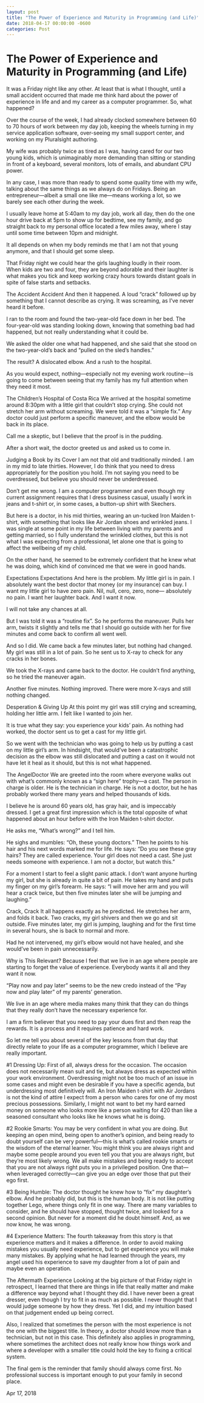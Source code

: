 ```yaml
---
layout: post
title: "The Power of Experience and Maturity in Programming (and Life)"
date: 2018-04-17 00:00:00 -0600
categories: Post
---
```


# The Power of Experience and Maturity in Programming (and Life)



It was a Friday night like any other. At least that is what I thought, until a small accident occurred that made me think hard about the power of experience in life and and my career as a computer programmer. So, what happened?

Over the course of the week, I had already clocked somewhere between 60 to 70 hours of work between my day job, keeping the wheels turning in my service application software, over-seeing my small support center, and working on my Pluralsight authoring.

My wife was probably twice as tired as I was, having cared for our two young kids, which is unimaginably more demanding than sitting or standing in front of a keyboard, several monitors, lots of emails, and abundant CPU power.

In any case, I was more than ready to spend some quality time with my wife, talking about the same things as we always do on Fridays. Being an entrepreneur—albeit a small one like me—means working a lot, so we barely see each other during the week.

I usually leave home at 5:40am to my day job, work all day, then do the one hour drive back at 5pm to show up for bedtime, see my family, and go straight back to my personal office located a few miles away, where I stay until some time between 10pm and midnight.

It all depends on when my body reminds me that I am not that young anymore, and that I should get some sleep.

That Friday night we could hear the girls laughing loudly in their room. When kids are two and four, they are beyond adorable and their laughter is what makes you tick and keep working crazy hours towards distant goals in spite of false starts and setbacks.

The Accident
Accident
And then it happened. A loud “crack” followed up by something that I cannot describe as crying. It was screaming, as I’ve never heard it before.

I ran to the room and found the two-year-old face down in her bed. The four-year-old was standing looking down, knowing that something bad had happened, but not really understanding what it could be.

We asked the older one what had happened, and she said that she stood on the two-year-old’s back and “pulled on the sled’s handles.”

The result? A dislocated elbow. And a rush to the hospital.

As you would expect, nothing—especially not my evening work routine—is going to come between seeing that my family has my full attention when they need it most.

The Children’s Hospital of Costa Rica
We arrived at the hospital sometime around 8:30pm with a little girl that couldn’t stop crying. She could not stretch her arm without screaming. We were told it was a “simple fix.” Any doctor could just perform a specific maneuver, and the elbow would be back in its place.

Call me a skeptic, but I believe that the proof is in the pudding.

After a short wait, the doctor greeted us and asked us to come in.

Judging a Book by its Cover
I am not that old and traditionally minded. I am in my mid to late thirties. However, I do think that you need to dress appropriately for the position you hold. I’m not saying you need to be overdressed, but believe you should never be underdressed.

Don’t get me wrong. I am a computer programmer and even though my current assignment requires that I dress business casual, usually I work in jeans and t-shirt or, in some cases, a button-up shirt with Skechers.

But here is a doctor, in his mid thirties, wearing an un-tucked Iron Maiden t-shirt, with something that looks like Air Jordan shoes and wrinkled jeans. I was single at some point in my life between living with my parents and getting married, so I fully understand the wrinkled clothes, but this is not what I was expecting from a professional, let alone one that is going to affect the wellbeing of my child.

On the other hand, he seemed to be extremely confident that he knew what he was doing, which kind of convinced me that we were in good hands.

Expectations
Expectations
And here is the problem. My little girl is in pain. I absolutely want the best doctor that money (or my insurance) can buy. I want my little girl to have zero pain. Nil, null, cero, zero, none— absolutely no pain. I want her laughter back. And I want it now.

I will not take any chances at all.

But I was told it was a “routine fix”. So he performs the maneuver. Pulls her arm, twists it slightly and tells me that I should go outside with her for five minutes and come back to confirm all went well.

And so I did. We came back a few minutes later, but nothing had changed. My girl was still in a lot of pain. So he sent us to X-ray to check for any cracks in her bones.

We took the X-rays and came back to the doctor. He couldn’t find anything, so he tried the maneuver again.

Another five minutes. Nothing improved. There were more X-rays and still nothing changed.

Desperation & Giving Up
At this point my girl was still crying and screaming, holding her little arm. I felt like I wanted to join her.

It is true what they say: you experience your kids’ pain. As nothing had worked, the doctor sent us to get a cast for my little girl.

So we went with the technician who was going to help us by putting a cast on my little girl’s arm. In hindsight, that would’ve been a catastrophic decision as the elbow was still dislocated and putting a cast on it would not have let it heal as it should, but this is not what happened.

The AngelDoctor
We are greeted into the room where everyone walks out with what’s commonly known as a “sign here” trophy—a cast. The person in charge is older. He is the technician in charge. He is not a doctor, but he has probably worked there many years and helped thousands of kids.

I believe he is around 60 years old, has gray hair, and is impeccably dressed. I get a great first impression which is the total opposite of what happened about an hour before with the Iron Maiden t-shirt doctor.

He asks me, “What’s wrong?” and I tell him.

He sighs and mumbles: “Oh, these young doctors.” Then he points to his hair and his next words marked me for life. He says: “Do you see these gray hairs? They are called experience. Your girl does not need a cast. She just needs someone with experience. I am not a doctor, but watch this.”

For a moment I start to feel a slight panic attack. I don’t want anyone hurting my girl, but she is already in quite a bit of pain. He takes my hand and puts my finger on my girl’s forearm. He says: “I will move her arm and you will hear a crack twice, but then five minutes later she will be jumping and laughing.”

Crack, Crack
It all happens exactly as he predicted. He stretches her arm, and folds it back. Two cracks, my girl shivers and then we go and sit outside. Five minutes later, my girl is jumping, laughing and for the first time in several hours, she is back to normal and more.

Had he not intervened, my girl’s elbow would not have healed, and she would’ve been in pain unnecessarily.

Why is This Relevant?
Because I feel that we live in an age where people are starting to forget the value of experience. Everybody wants it all and they want it now.

“Play now and pay later” seems to be the new credo instead of the “Pay now and play later” of my parents’ generation.

We live in an age where media makes many think that they can do things that they really don’t have the necessary experience for.

I am a firm believer that you need to pay your dues first and then reap the rewards. It is a process and it requires patience and hard work.

So let me tell you about several of the key lessons from that day that directly relate to your life as a computer programmer, which I believe are really important.

#1 Dressing Up: First of all, always dress for the occasion. The occasion does not necessarily mean suit and tie, but always dress as expected within your work environment. Overdressing might not be too much of an issue in some cases and might even be desirable if you have a specific agenda, but underdressing most definitively will. An Iron Maiden t-shirt with Air Jordans is not the kind of attire I expect from a person who cares for one of my most precious possessions. Similarly, I might not want to bet my hard earned money on someone who looks more like a person waiting for 420 than like a seasoned consultant who looks like he knows what he is doing.

#2 Rookie Smarts: You may be very confident in what you are doing. But keeping an open mind, being open to another’s opinion, and being ready to doubt yourself can be very powerful—this is what’s called rookie smarts or the wisdom of the eternal learner. You might think you are always right and maybe some people around you even tell you that you are always right, but they’re most likely wrong. We all make mistakes and being ready to accept that you are not always right puts you in a privileged position. One that—when leveraged correctly—can give you an edge over those that put their ego first.

#3 Being Humble: The doctor thought he knew how to “fix” my daughter’s elbow. And he probably did, but this is the human body. It is not like putting together Lego, where things only fit in one way. There are many variables to consider, and he should have stopped, thought twice, and looked for a second opinion. But never for a moment did he doubt himself. And, as we now know, he was wrong.

#4 Experience Matters: The fourth takeaway from this story is that experience matters and it makes a difference. In order to avoid making mistakes you usually need experience, but to get experience you will make many mistakes. By applying what he had learned through the years, my angel used his experience to save my daughter from a lot of pain and maybe even an operation.

The Aftermath
Experience
Looking at the big picture of that Friday night in retrospect, I learned that there are things in life that really matter and make a difference way beyond what I thought they did. I have never been a great dresser, even though I try to fit in as much as possible. I never thought that I would judge someone by how they dress. Yet I did, and my intuition based on that judgement ended up being correct.

Also, I realized that sometimes the person with the most experience is not the one with the biggest title. In theory, a doctor should know more than a technician, but not in this case. This definitely also applies in programming, where sometimes the architect does not really know how things work and where a developer with a smaller title could hold the key to fixing a critical system.

The final gem is the reminder that family should always come first. No professional success is important enough to put your family in second place.

Apr 17, 2018
